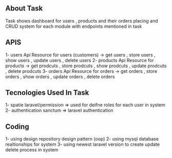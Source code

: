 ## About Task

Task shows dashboard for users , products and their orders placing and CRUD system for each module with endpoints mentioned in task

## APIS

1- users Api Resource for users (customers) -> get users , store users , show users , update users , delete users
2- products Api Resource for products -> get prodcuts , store prodcuts , show prodcuts , update prodcuts , delete prodcuts
3- orders Api Resource for orders -> get orders , store orders , show orders , update orders , delete orders

## Tecnologies Used In Task

1- spatie laravel/permission => used for deifne roles for each user in system
2- authentication sanctum => laravel authentication

## Coding

1- using design repository design pattern (oop)
2- using mysql database realtionships for system
3- using newest laravel version to create update delete process in system

